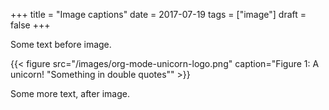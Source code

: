 +++
title = "Image captions"
date = 2017-07-19
tags = ["image"]
draft = false
+++

Some text before image.

{{< figure src="/images/org-mode-unicorn-logo.png" caption="Figure 1: A unicorn! \"Something in double quotes\"" >}}

Some more text, after image.
